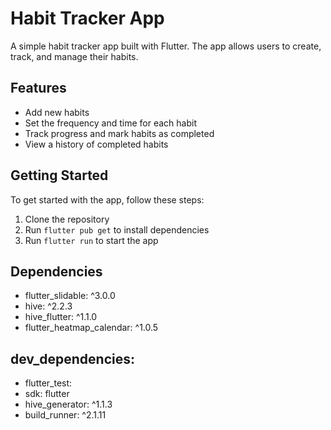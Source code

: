 

# Habit Tracker App

A simple habit tracker app built with Flutter. The app allows users to create, track, and manage their habits.

## Features

- Add new habits
- Set the frequency and time for each habit
- Track progress and mark habits as completed
- View a history of completed habits

## Getting Started

To get started with the app, follow these steps:

1. Clone the repository
2. Run `flutter pub get` to install dependencies
3. Run `flutter run` to start the app

## Dependencies
- flutter_slidable: ^3.0.0
- hive: ^2.2.3
- hive_flutter: ^1.1.0
- flutter_heatmap_calendar: ^1.0.5

## dev_dependencies:
- flutter_test:
- sdk: flutter
- hive_generator: ^1.1.3
- build_runner: ^2.1.11
